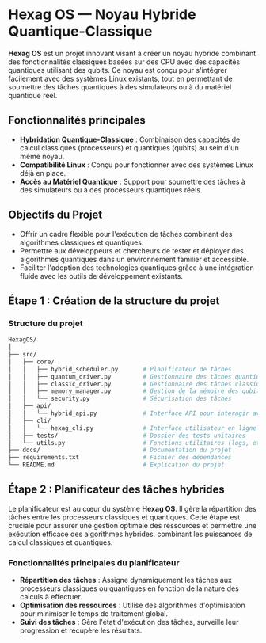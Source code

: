 # Hexag OS — Noyau Hybride Quantique-Classique

**Hexag OS** est un projet innovant visant à créer un noyau hybride combinant des fonctionnalités classiques basées sur des CPU avec des capacités quantiques utilisant des qubits. Ce noyau est conçu pour s'intégrer facilement avec des systèmes Linux existants, tout en permettant de soumettre des tâches quantiques à des simulateurs ou à du matériel quantique réel.

## Fonctionnalités principales

- **Hybridation Quantique-Classique** : Combinaison des capacités de calcul classiques (processeurs) et quantiques (qubits) au sein d'un même noyau.
- **Compatibilité Linux** : Conçu pour fonctionner avec des systèmes Linux déjà en place.
- **Accès au Matériel Quantique** : Support pour soumettre des tâches à des simulateurs ou à des processeurs quantiques réels.

## Objectifs du Projet

- Offrir un cadre flexible pour l'exécution de tâches combinant des algorithmes classiques et quantiques.
- Permettre aux développeurs et chercheurs de tester et déployer des algorithmes quantiques dans un environnement familier et accessible.
- Faciliter l'adoption des technologies quantiques grâce à une intégration fluide avec les outils de développement existants.


## Étape 1 : Création de la structure du projet
### Structure du projet

```bash
HexagOS/
│
├── src/
│   ├── core/
│   │   ├── hybrid_scheduler.py       # Planificateur de tâches
│   │   ├── quantum_driver.py         # Gestionnaire des tâches quantiques
│   │   ├── classic_driver.py         # Gestionnaire des tâches classiques
│   │   ├── memory_manager.py         # Gestion de la mémoire des qubits
│   │   └── security.py               # Sécurisation des tâches
│   ├── api/
│   │   └── hybrid_api.py             # Interface API pour interagir avec le noyau
│   ├── cli/
│   │   └── hexag_cli.py              # Interface utilisateur en ligne de commande
│   ├── tests/                        # Dossier des tests unitaires
│   └── utils.py                      # Fonctions utilitaires (logs, etc.)
├── docs/                             # Documentation du projet
├── requirements.txt                  # Fichier des dépendances
└── README.md                         # Explication du projet
```

## Étape 2 : Planificateur des tâches hybrides

Le planificateur est au cœur du système **Hexag OS**. Il gère la répartition des tâches entre les processeurs classiques et quantiques. Cette étape est cruciale pour assurer une gestion optimale des ressources et permettre une exécution efficace des algorithmes hybrides, combinant les puissances de calcul classiques et quantiques.

### Fonctionnalités principales du planificateur

- **Répartition des tâches** : Assigne dynamiquement les tâches aux processeurs classiques ou quantiques en fonction de la nature des calculs à effectuer.
- **Optimisation des ressources** : Utilise des algorithmes d'optimisation pour minimiser le temps de traitement global.
- **Suivi des tâches** : Gère l'état d'exécution des tâches, surveille leur progression et récupère les résultats.
